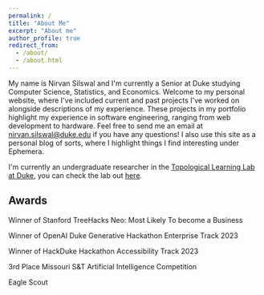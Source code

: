 ```yaml
---
permalink: /
title: "About Me"
excerpt: "About me"
author_profile: true
redirect_from:
  - /about/
  - /about.html
---
```


My name is Nirvan Silswal and I'm currently a Senior at Duke studying Computer Science, Statistics, and Economics. Welcome to my personal website, where I've included current and past projects I've worked on alongside descriptions of my experience. These projects in my portfolio highlight my experience in software engineering, ranging from web development to hardware. Feel free to send me an email at <nirvan.silswal@duke.edu> if you have any questions! I also use this site as a personal blog of sorts, where I highlight things I find interesting under Ephemera.

I'm currently an undergraduate researcher in the [Topological Learning Lab at Duke](https://www.topo-learn.com/), you can check the lab out [here](https://www.topo-learn.com/).

## Awards

Winner of Stanford TreeHacks Neo: Most Likely To become a Business

Winner of OpenAI Duke Generative Hackathon Enterprise Track 2023

Winner of HackDuke Hackathon Accessibility Track 2023

3rd Place Missouri S&T Artificial Intelligence Competition

Eagle Scout
